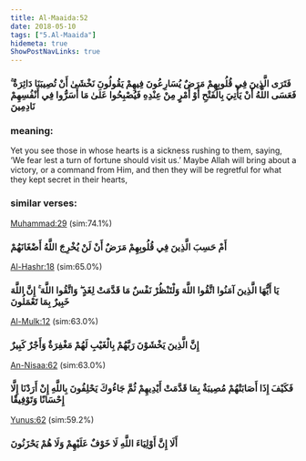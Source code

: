 ```yaml
---
title: Al-Maaida:52
date: 2018-05-10
tags: ["5.Al-Maaida"]
hidemeta: true 
ShowPostNavLinks: true 
---
```

### فَتَرَى الَّذِينَ فِي قُلُوبِهِمْ مَرَضٌ يُسَارِعُونَ فِيهِمْ يَقُولُونَ نَخْشَىٰ أَنْ تُصِيبَنَا دَائِرَةٌ ۚ فَعَسَى اللَّهُ أَنْ يَأْتِيَ بِالْفَتْحِ أَوْ أَمْرٍ مِنْ عِنْدِهِ فَيُصْبِحُوا عَلَىٰ مَا أَسَرُّوا فِي أَنْفُسِهِمْ نَادِمِينَ
### meaning: 
Yet you see those in whose hearts is a sickness rushing to them, saying, ‘We fear lest a turn of fortune should visit us.’ Maybe Allah will bring about a victory, or a command from Him, and then they will be regretful for what they kept secret in their hearts,
### similar verses: 

[Muhammad:29](/47/29) (sim:74.1%)

### أَمْ حَسِبَ الَّذِينَ فِي قُلُوبِهِمْ مَرَضٌ أَنْ لَنْ يُخْرِجَ اللَّهُ أَضْغَانَهُمْ

[Al-Hashr:18](/59/18) (sim:65.0%)

### يَا أَيُّهَا الَّذِينَ آمَنُوا اتَّقُوا اللَّهَ وَلْتَنْظُرْ نَفْسٌ مَا قَدَّمَتْ لِغَدٍ ۖ وَاتَّقُوا اللَّهَ ۚ إِنَّ اللَّهَ خَبِيرٌ بِمَا تَعْمَلُونَ

[Al-Mulk:12](/67/12) (sim:63.0%)

### إِنَّ الَّذِينَ يَخْشَوْنَ رَبَّهُمْ بِالْغَيْبِ لَهُمْ مَغْفِرَةٌ وَأَجْرٌ كَبِيرٌ

[An-Nisaa:62](/4/62) (sim:63.0%)

### فَكَيْفَ إِذَا أَصَابَتْهُمْ مُصِيبَةٌ بِمَا قَدَّمَتْ أَيْدِيهِمْ ثُمَّ جَاءُوكَ يَحْلِفُونَ بِاللَّهِ إِنْ أَرَدْنَا إِلَّا إِحْسَانًا وَتَوْفِيقًا

[Yunus:62](/10/62) (sim:59.2%)

### أَلَا إِنَّ أَوْلِيَاءَ اللَّهِ لَا خَوْفٌ عَلَيْهِمْ وَلَا هُمْ يَحْزَنُونَ
